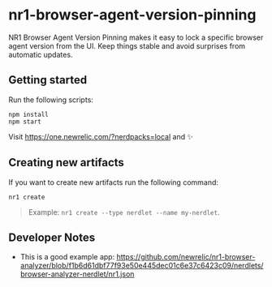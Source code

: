 # nr1-browser-agent-version-pinning

NR1 Browser Agent Version Pinning makes it easy to lock a specific browser agent version from the UI. Keep things stable and avoid surprises from automatic updates.

## Getting started

Run the following scripts:

```
npm install
npm start
```

Visit https://one.newrelic.com/?nerdpacks=local and :sparkles:

## Creating new artifacts

If you want to create new artifacts run the following command:

```
nr1 create
```

> Example: `nr1 create --type nerdlet --name my-nerdlet`.


## Developer Notes

- This is a good example app: https://github.com/newrelic/nr1-browser-analyzer/blob/f1b6d61dbf77f93e50e445dec01c6e37c6423c09/nerdlets/browser-analyzer-nerdlet/nr1.json

